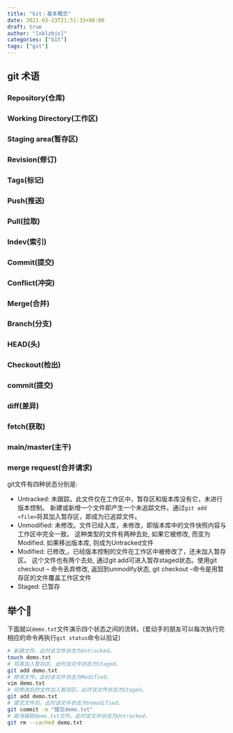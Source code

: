 ```yaml
---
title: "Git｜基本概念"
date: 2021-03-23T21:51:33+08:00
draft: true
author: "[xblzbjs]"
categories: ["Git"]
tags: ["git"]
---
```


## git 术语

### Repository(仓库)
### Working Directory(工作区)
### Staging area(暂存区)
### Revision(修订)
### Tags(标记)
### Push(推送)
### Pull(拉取)
### Indev(索引)
### Commit(提交)
### Conflict(冲突)
### Merge(合并)
### Branch(分支)
### HEAD(头)
### Checkout(检出)
### commit(提交)
### diff(差异)
### fetch(获取)
### main/master(主干)

### merge request(合并请求)

git文件有四种状态分别是:

- Untracked: 未跟踪。此文件仅在工作区中，暂存区和版本库没有它，未进行版本控制。 新建或新增一个文件即产生一个未追踪文件。通过`git add <file>`将其加入暂存区，即成为已追踪文件。
- Unmodified: 未修改。文件已经入库，未修改，即版本库中的文件快照内容与工作区中完全一致。 这种类型的文件有两种去处, 如果它被修改, 而变为Modified. 如果移出版本库, 则成为Untracked文件
- Modified: 已修改,。已经版本控制的文件在工作区中被修改了，还未加入暂存区。 这个文件也有两个去处, 通过git add可进入暂存staged状态。使用git checkout – 命令丢弃修改, 返回到unmodify状态, git checkout –命令是用暂存区的文件覆盖工作区文件
- Staged: 已暂存


## 举个🌰
下面就以`demo.txt`文件演示四个状态之间的流转。(爱动手的朋友可以每次执行完相应的命令再执行`git status`命令以验证)
```bash
# 新建文件。此时该文件状态为Untracked。
touch demo.txt
# 将其加入暂存区。此时该文件状态为Staged。
git add demo.txt
# 修改文件。此时该文件状态为Modified。
vim demo.txt
# 将修改后的文件加入暂存区。此时该文件状态为Staged。
git add demo.txt
# 提交文件后。此时该文件状态为Unmodified。
git commit -m "提交demo.txt"
# 取消跟踪demo.txt文件。此时该文件状态为Untracked。
git rm --cached demo.txt
```
